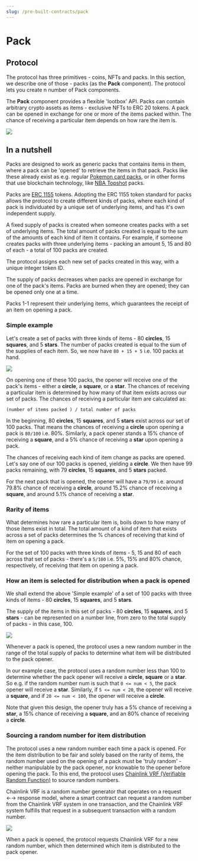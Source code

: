 ```yaml
---
slug: /pre-built-contracts/pack
---
```


# Pack

## Protocol

The protocol has three primitives - coins, NFTs and packs. In this section, we describe one of those - packs (as the **Pack** component). The protocol lets you create n number of Pack components.

The **Pack** component provides a flexible 'lootbox' API. Packs can contain arbitrary crypto assets as items - exclusive NFTs to ERC 20 tokens. A pack can be opened in exchange for one or more of the items packed within. The chance of receiving a particular item depends on how rare the item is.

![](./assets/pack.png)

## In a nutshell

Packs are designed to work as generic packs that contains items in them, where a pack can be 'opened' to retrieve the items in that pack. Packs like these already exist as e.g. regular [Pokemon card packs](https://www.pokemoncenter.com/category/booster-packs), or in other forms that use blockchain technology, like [NBA Topshot](https://nbatopshot.com/) packs.

Packs are [ERC 1155](https://eips.ethereum.org/EIPS/eip-1155#motivation) tokens. Adopting the ERC 1155 token standard for packs allows the protocol to create different kinds of packs, where each kind of pack is individuated by a unique set of underlying items, and has it's own independent supply.

A fixed supply of packs is created when someone creates packs with a set of underlying items. The total amount of packs created is equal to the sum of the amounts of each kind of item it contains. For example, if someone creates packs with three underlying items - packing an amount 5, 15 and 80 of each - a total of 100 packs are created.

The protocol assigns each new set of packs created in this way, with a unique integer token ID.

The supply of packs decreases when packs are opened in exchange for one of the pack's items. Packs are burned when they are opened; they can be opened only one at a time.

Packs 1-1 represent their underlying items, which guarantees the receipt of an item on opening a pack.

### Simple example

Let's create a set of packs with three kinds of items - 80 **circles**, 15 **squares**, and 5 **stars**. The number of packs created is equal to the sum of the supplies of each item. So, we now have `80 + 15 + 5` i.e. 100 packs at hand.

![](./assets/pack-diagram.png)

On opening one of these 100 packs, the opener will receive one of the pack's items - either a **circle**, a **square**, or a **star**. The chances of receiving a particular item is determined by how many of that item exists across our set of packs. The chances of receiving a particular item are calculated as:

`(number of items packed ) / total number of packs`

In the beginning, 80 **circles**, 15 **squares**, and 5 **stars** exist across our set of 100 packs. That means the chances of receiving a **circle** upon opening a pack is `80/100` i.e. 80%. Similarly, a pack opener stands a 15% chance of receiving a **square**, and a 5% chance of receiving a **star** upon opening a pack.

The chances of receiving each kind of item change as packs are opened. Let's say one of our 100 packs is opened, yielding a **circle**. We then have 99 packs remaining, with 79 **circles**, 15 **squares**, and 5 **stars** packed.

For the next pack that is opened, the opener will have a `79/99` i.e. around 79.8% chance of receiving a **circle**, around 15.2% chance of receiving a **square**, and around 5.1% chance of receiving a **star**.

### Rarity of items

What determines how rare a particular item is, boils down to how many of those items exist in total. The total amount of a kind of item that exists across a set of packs determines the % chances of receiving that kind of item on opening a pack.

For the set of 100 packs with three kinds of items - 5, 15 and 80 of each across that set of packs - there's a `5/100` i.e. 5%, 15% and 80% chance, respectively, of receiving that item on opening a pack.

### How an item is selected for distribution when a pack is opened

We shall extend the above 'Simple example' of a set of 100 packs with three kinds of items - 80 **circles**, 15 **squares**, and 5 **stars**.

The supply of the items in this set of packs - 80 **circles**, 15 **squares**, and 5 **stars** - can be represented on a number line, from zero to the total supply of packs - in this case, 100.

![](./assets/pack-distribution.png)

Whenever a pack is opened, the protocol uses a new random number in the range of the total supply of packs to determine what item will be distributed to the pack opener.

In our example case, the protocol uses a random number less than 100 to determine whether the pack opener will receive a **circle**, **square** or a **star**. So e.g. if the random number num is such that `0 <= num < 5`, the pack opener will receive a **star**. Similarly, if `5 <= num < 20`, the opener will receive a **square**, and if `20 <= num < 100`, the opener will receive a **circle**.

Note that given this design, the opener truly has a 5% chance of receiving a **star**, a 15% chance of receiving a **square**, and an 80% chance of receiving a **circle**.

### Sourcing a random number for item distribution

The protocol uses a new random number each time a pack is opened.
For the item distribution to be fair and solely based on the rarity of items, the random number used on the opening of a pack must be 'truly random' - neither manipulable by the pack opener, nor knowable to the opener before opening the pack.
To this end, the protocol uses [Chainlink VRF (Verifiable Random Function)](https://docs.chain.link/docs/chainlink-vrf/) to source random numbers.

Chainlink VRF is a random number generator that operates on a request ←→ response model, where a smart contract can request a random number from the Chainlink VRF system in one transaction, and the Chainlink VRF system fulfills that request in a subsequent transaction with a random number.

![](./assets/pack-final-diagram.png)

When a pack is opened, the protocol requests Chainlink VRF for a new random number, which then determined which item is distributed to the pack opener.
